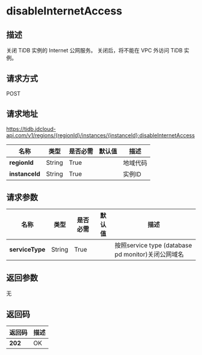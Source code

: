 # disableInternetAccess


## 描述
关闭 TiDB 实例的 Internet 公网服务。 关闭后，将不能在 VPC 外访问 TiDB 实例。

## 请求方式
POST

## 请求地址
https://tidb.jdcloud-api.com/v1/regions/{regionId}/instances/{instanceId}:disableInternetAccess

|名称|类型|是否必需|默认值|描述|
|---|---|---|---|---|
|**regionId**|String|True| |地域代码|
|**instanceId**|String|True| |实例ID|

## 请求参数
|名称|类型|是否必需|默认值|描述|
|---|---|---|---|---|
|**serviceType**|String|True| |按照service type (database pd monitor)关闭公网域名|


## 返回参数
无


## 返回码
|返回码|描述|
|---|---|
|**202**|OK|

